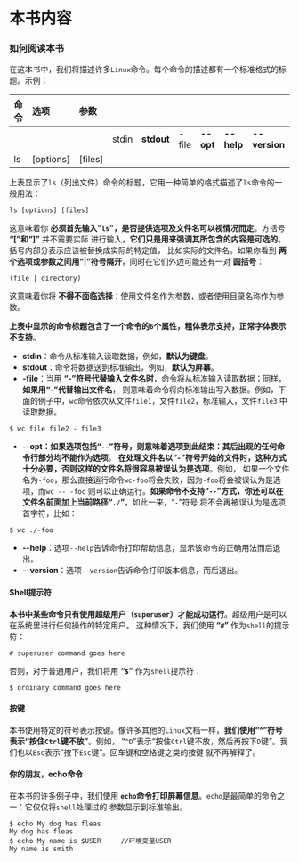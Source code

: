 本书内容
==========================================================================
### 如何阅读本书
在这本书中，我们将描述许多`Linux`命令。每个命令的描述都有一个标准格式的标题。示例：

| 命令 | 选项 | 参数 |   |   |   |   |   |   |
|:----|:-----|:----|:--|:--|:--|:--|:--|:--|
|   |  |  | stdin | **stdout** | -file | **--opt** | **--help** | **--version** |
| ls | [options] | [files] |  |  |  |  |  |  |

上表显示了`ls`（列出文件）命令的标题，它用一种简单的格式描述了`ls`命令的一般用法：
```shell
ls [options] [files]
```
这意味着你 **必须首先输入"`ls`"，是否提供选项及文件名可以视情况而定**。方括号 **“[”和“]”** 并不需要实际
进行输入，**它们只是用来强调其所包含的内容是可选的**。括号内部分表示应该被替换成实际的特定值，
比如实际的文件名。如果你看到 **两个选项或参数之间用“|”符号隔开**，同时在它们外边可能还有一对 **圆括号**：
```
(file | directory)
```
这意味着你将 **不得不面临选择**：使用文件名作为参数，或者使用目录名称作为参数。

**上表中显示的命令标题包含了一个命令的`6`个属性，粗体表示支持，正常字体表示不支持**。

+ **stdin**：命令从标准输入读取数据，例如，**默认为键盘**。
+ **stdout**：命令将数据送到标准输出，例如，**默认为屏幕**。
+ **-file**：当用 **“-”符号代替输入文件名时**，命令将从标准输入读取数据；同样，**如果用“-”代替输出文件名**，
则意味着命令将向标准输出写入数据。例如，下面的例子中，`wc`命令依次从文件`file1`，文件`file2`，标准输入，文件`file3`
中读取数据。
```
$ wc file file2 - file3
```
+ **--opt：如果选项包括“`--`”符号，则意味着选项到此结束：其后出现的任何命令行部分均不能作为选项**。
**在处理文件名以“`-`”符号开始的文件时，这种方式十分必要，否则这样的文件名将很容易被误认为是选项**。例如，
如果一个文件名为`-foo`，那么直接运行命令`wc-foo`将会失败，因为`-foo`将会被误认为是选项，而`wc -- -foo`
则可以正确运行。**如果命令不支持“`--`”方式，你还可以在文件名前面加上当前路径“`./`”**，如此一来，“`-`”符号
将不会再被误认为是选项首字符，比如：
```
$ wc ./-foo
```
+ **--help**：选项`--help`告诉命令打印帮助信息，显示该命令的正确用法而后退出。
+ **--version**：选项`--version`告诉命令打印版本信息，而后退出。

#### Shell提示符
**本书中某些命令只有使用超级用户（`superuser`）才能成功运行**。超级用户是可以在系统里进行任何操作的特定用户。
这种情况下，我们使用 **“`#`”** 作为`shell`的提示符：
```
# superuser command goes here
```
否则，对于普通用户，我们将用 **“`$`”** 作为`shell`提示符：
```shell
$ ordinary command goes here
```

#### 按键
本书使用特定的符号表示按键。像许多其他的`Linux`文档一样，**我们使用“^”符号表示“按住`Ctrl`键不放”**。例如，
“`^D`”表示“按住`Ctrl`键不放，然后再按下`D`键”。我们也以`Esc`表示“按下`Esc`键“。回车键和空格键之类的按键
就不再解释了。

#### 你的朋友，echo命令
在本书的许多例子中，我们使用 **`echo`命令打印屏幕信息**。`echo`是最简单的命令之一：它仅仅将`shell`处理过的
参数显示到标准输出。
```shell
$ echo My dog has fleas
My dog has fleas
$ echo My name is $USER     //环境变量USER
My name is smith
```